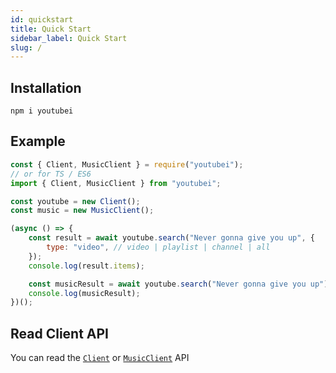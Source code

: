 ```yaml
---
id: quickstart
title: Quick Start
sidebar_label: Quick Start
slug: /
---
```


## Installation

```
npm i youtubei
```

## Example

```js
const { Client, MusicClient } = require("youtubei");
// or for TS / ES6
import { Client, MusicClient } from "youtubei";

const youtube = new Client();
const music = new MusicClient();

(async () => {
	const result = await youtube.search("Never gonna give you up", {
		type: "video", // video | playlist | channel | all
	});
	console.log(result.items);

	const musicResult = await youtube.search("Never gonna give you up");
	console.log(musicResult);
})();
```

## Read Client API

You can read the [`Client`](/docs/youtube/classes/client) or [`MusicClient`](/docs/music/classes/musicclient) API

